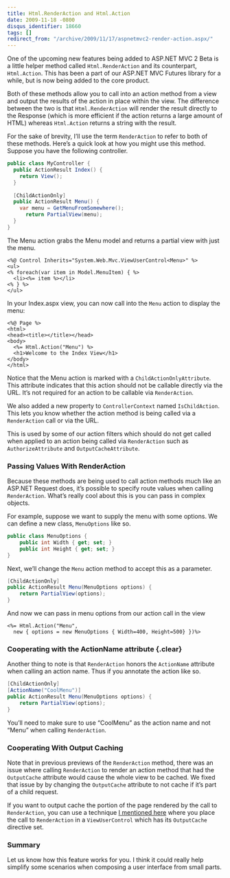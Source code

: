 ```yaml
---
title: Html.RenderAction and Html.Action
date: 2009-11-18 -0800
disqus_identifier: 18660
tags: []
redirect_from: "/archive/2009/11/17/aspnetmvc2-render-action.aspx/"
---
```


One of the upcoming new features being added to ASP.NET MVC 2 Beta is a
little helper method called `Html.RenderAction` and its counterpart,
`Html.Action`. This has been a part of our ASP.NET MVC Futures library
for a while, but is now being added to the core product.

Both of these methods allow you to call into an action method from a
view and output the results of the action in place within the view. The
difference between the two is that `Html.RenderAction` will render the
result directly to the Response (which is more efficient if the action
returns a large amount of HTML) whereas `Html.Action` returns a string
with the result.

For the sake of brevity, I’ll use the term `RenderAction` to refer to
both of these methods. Here’s a quick look at how you might use this
method. Suppose you have the following controller.

```csharp
public class MyController {
  public ActionResult Index() {
    return View();
  }
  
  [ChildActionOnly]
  public ActionResult Menu() {
    var menu = GetMenuFromSomewhere();
      return PartialView(menu);
  }
}
```

The Menu action grabs the Menu model and returns a partial view with
just the menu.

```aspx-cs
<%@ Control Inherits="System.Web.Mvc.ViewUserControl<Menu>" %>
<ul>
<% foreach(var item in Model.MenuItem) { %>
  <li><%= item %></li>
<% } %>
</ul>
```

In your Index.aspx view, you can now call into the `Menu` action to
display the menu:

```aspx-cs
<%@ Page %>
<html>
<head><title></title></head>
<body>
  <%= Html.Action("Menu") %>
  <h1>Welcome to the Index View</h1>
</body>
</html>
```

Notice that the Menu action is marked with a `ChildActionOnlyAttribute`.
This attribute indicates that this action should not be callable
directly via the URL. It’s not required for an action to be callable via
`RenderAction`.

We also added a new property to `ControllerContext` named
`IsChildAction`. This lets you know whether the action method is being
called via a `RenderAction` call or via the URL.

This is used by some of our action filters which should do not get
called when applied to an action being called via `RenderAction` such as
`AuthorizeAttribute` and `OutputCacheAttribute`.

### Passing Values With RenderAction

Because these methods are being used to call action methods much like an
ASP.NET Request does, it’s possible to specify route values when calling
`RenderAction`. What’s really cool about this is you can pass in complex
objects.

For example, suppose we want to supply the menu with some options. We
can define a new class, `MenuOptions` like so.

```csharp
public class MenuOptions {
    public int Width { get; set; }
    public int Height { get; set; }
}
```

Next, we’ll change the `Menu` action method to accept this as a
parameter.

```csharp
[ChildActionOnly]
public ActionResult Menu(MenuOptions options) {
    return PartialView(options);
}
```

And now we can pass in menu options from our action call in the view

```aspx-cs
<%= Html.Action("Menu", 
  new { options = new MenuOptions { Width=400, Height=500} })%>
```

### Cooperating with the ActionName attribute {.clear}

Another thing to note is that `RenderAction` honors the `ActionName`
attribute when calling an action name. Thus if you annotate the action
like so.

```csharp
[ChildActionOnly]
[ActionName("CoolMenu")]
public ActionResult Menu(MenuOptions options) {
    return PartialView(options);
}
```

You’ll need to make sure to use “CoolMenu” as the action name and not
“Menu” when calling `RenderAction`.

### Cooperating With Output Caching

Note that in previous previews of the `RenderAction` method, there was
an issue where calling `RenderAction` to render an action method that
had the `OutputCache` attribute would cause the whole view to be cached.
We fixed that issue by by changing the `OutputCache` attribute to not
cache if it’s part of a child request.

If you want to output cache the portion of the page rendered by the call
to `RenderAction`, you can use a technique [I mentioned
here](https://haacked.com/archive/2009/05/12/donut-hole-caching.aspx "Donut Hole Caching")
where you place the call to `RenderAction` in a `ViewUserControl` which
has its `OutputCache` directive set.

### Summary

Let us know how this feature works for you. I think it could really help
simplify some scenarios when composing a user interface from small
parts.

